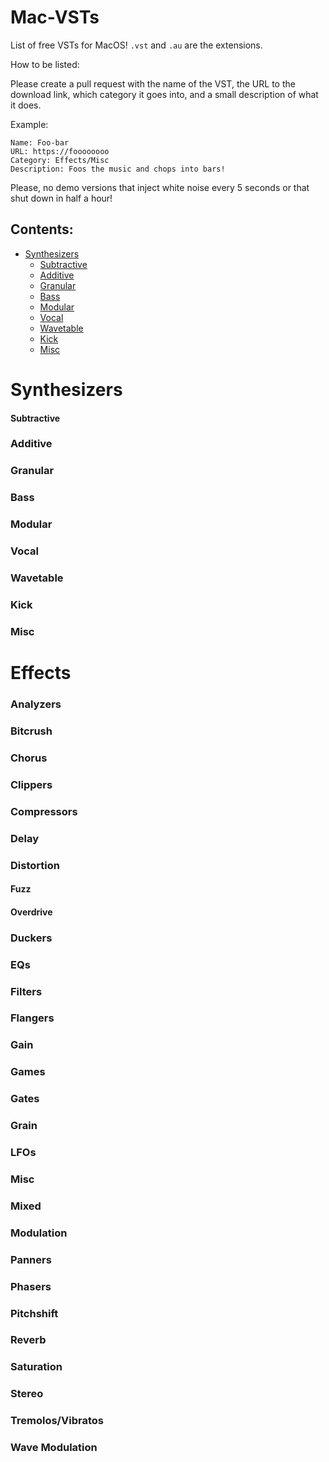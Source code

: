 # Mac-VSTs
List of free VSTs for MacOS! `.vst` and `.au` are the extensions.

How to be listed:

Please create a pull request with the name of the VST, the URL to the download link, which category it goes into, and a small description of what it does. 

Example:

```
Name: Foo-bar
URL: https://foooooooo
Category: Effects/Misc
Description: Foos the music and chops into bars!
```
Please, no demo versions that inject white noise every 5 seconds or that shut down in half a hour!

## Contents:
 + [Synthesizers](https://github.com/GingkathFox/Mac-VSTs#synthesizers)
   - [Subtractive](https://github.com/GingkathFox/Mac-VSTs#subtractive)
   - [Additive](https://github.com/GingkathFox/Mac-VSTs#additive)
   - [Granular](https://github.com/GingkathFox/Mac-VSTs#granular)
   - [Bass](https://github.com/GingkathFox/Mac-VSTs#bass)
   - [Modular](https://github.com/GingkathFox/Mac-VSTs#modular)
   - [Vocal](https://github.com/GingkathFox/Mac-VSTs#vocal)
   - [Wavetable](https://github.com/GingkathFox/Mac-VSTs#wavetable)
   - [Kick](https://github.com/GingkathFox/Mac-VSTs#kick)
   - [Misc](https://github.com/GingkathFox/Mac-VSTs#misc)

# Synthesizers

#### Subtractive

### Additive

### Granular

### Bass

### Modular

### Vocal

### Wavetable

### Kick

### Misc

# Effects

### Analyzers

### Bitcrush

### Chorus

### Clippers

### Compressors

### Delay

### Distortion

#### Fuzz

#### Overdrive

### Duckers

### EQs

### Filters

### Flangers

### Gain

### Games

### Gates

### Grain

### LFOs

### Misc

### Mixed

### Modulation

### Panners

### Phasers

### Pitchshift

### Reverb

### Saturation

### Stereo

### Tremolos/Vibratos

### Wave Modulation
